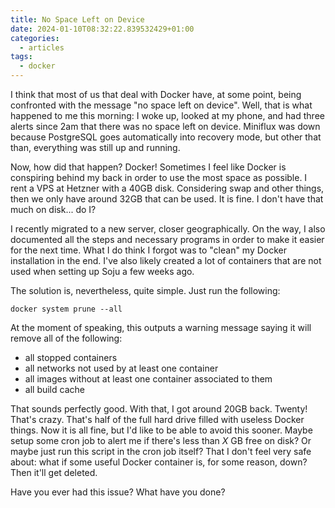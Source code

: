 ```yaml
---
title: No Space Left on Device
date: 2024-01-10T08:32:22.839532429+01:00
categories:
  - articles
tags:
  - docker
---
```


I think that most of us that deal with Docker have, at some point, being confronted with the message "no space left on device". Well, that is what happened to me this morning: I woke up, looked at my phone, and had three alerts since 2am that there was no space left on device. Miniflux was down because PostgreSQL goes automatically into recovery mode, but other that than, everything was still up and running.

Now, how did that happen? Docker! Sometimes I feel like Docker is conspiring behind my back in order to use the most space as possible. I rent a VPS at Hetzner with a 40GB disk. Considering swap and other things, then we only have around 32GB that can be used. It is fine. I don't have that much on disk... do I?

I recently migrated to a new server, closer geographically. On the way, I also documented all the steps and necessary programs in order to make it easier for the next time. What I do think I forgot was to "clean" my Docker installation in the end. I've also likely created a lot of containers that are not used when setting up Soju a few weeks ago.

The solution is, nevertheless, quite simple. Just run the following:

```console
docker system prune --all
```

At the moment of speaking, this outputs a warning message saying it will remove all of the following:

- all stopped containers
- all networks not used by at least one container
- all images without at least one container associated to them
- all build cache

That sounds perfectly good. With that, I got around 20GB back. Twenty! That's crazy. That's half of the full hard drive filled with useless Docker things. Now it is all fine, but I'd like to be able to avoid this sooner. Maybe setup some cron job to alert me if there's less than *X* GB free on disk? Or maybe just run this script in the cron job itself? That I don't feel very safe about: what if some useful Docker container is, for some reason, down? Then it'll get deleted.

Have you ever had this issue? What have you done?
